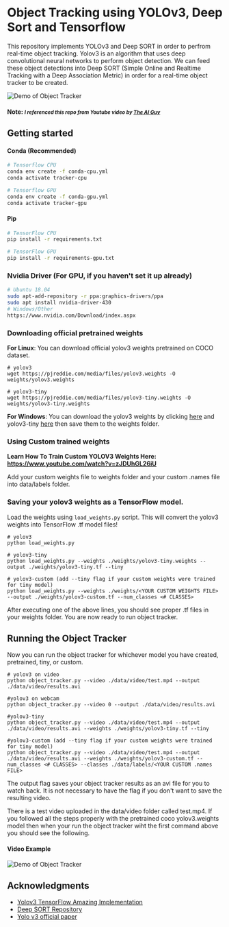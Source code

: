 # Object Tracking using YOLOv3, Deep Sort and Tensorflow
This repository implements YOLOv3 and Deep SORT in order to perfrom real-time object tracking. Yolov3 is an algorithm that uses deep convolutional neural networks to perform object detection. We can feed these object detections into Deep SORT (Simple Online and Realtime Tracking with a Deep Association Metric) in order for a real-time object tracker to be created.

![Demo of Object Tracker](data/video/traffic-result-gif.gif)
#### Note:  <i><small> I referenced this repo from Youtube video by [The AI Guy](https://www.youtube.com/watch?v=Cf1INvUsvkM&lc=z225j1ixysjxwhlvnacdp431jphj0oobdzwbosngo0dw03c010c.1585682883809851) </small></i>

## Getting started

#### Conda (Recommended)

```bash
# Tensorflow CPU
conda env create -f conda-cpu.yml
conda activate tracker-cpu

# Tensorflow GPU
conda env create -f conda-gpu.yml
conda activate tracker-gpu
```

#### Pip
```bash
# TensorFlow CPU
pip install -r requirements.txt

# TensorFlow GPU
pip install -r requirements-gpu.txt
```

### Nvidia Driver (For GPU, if you haven't set it up already)
```bash
# Ubuntu 18.04
sudo apt-add-repository -r ppa:graphics-drivers/ppa
sudo apt install nvidia-driver-430
# Windows/Other
https://www.nvidia.com/Download/index.aspx
```
### Downloading official pretrained weights
<strong>For Linux</strong>: 
You can download official yolov3 weights pretrained on COCO dataset.
```
# yolov3
wget https://pjreddie.com/media/files/yolov3.weights -O weights/yolov3.weights

# yolov3-tiny
wget https://pjreddie.com/media/files/yolov3-tiny.weights -O weights/yolov3-tiny.weights
```
<strong>For Windows</strong>:
You can download the yolov3 weights by clicking [here](https://pjreddie.com/media/files/yolov3.weights) and yolov3-tiny [here](https://pjreddie.com/media/files/yolov3-tiny.weights) then save them to the weights folder.

### Using Custom trained weights
<strong> Learn How To Train Custom YOLOV3 Weights Here: https://www.youtube.com/watch?v=zJDUhGL26iU </strong>

Add your custom weights file to weights folder and your custom .names file into data/labels folder.
  
### Saving your yolov3 weights as a TensorFlow model.
Load the weights using `load_weights.py` script. This will convert the yolov3 weights into TensorFlow .tf model files!

```
# yolov3
python load_weights.py

# yolov3-tiny
python load_weights.py --weights ./weights/yolov3-tiny.weights --output ./weights/yolov3-tiny.tf --tiny

# yolov3-custom (add --tiny flag if your custom weights were trained for tiny model)
python load_weights.py --weights ./weights/<YOUR CUSTOM WEIGHTS FILE> --output ./weights/yolov3-custom.tf --num_classes <# CLASSES>
```

After executing one of the above lines, you should see proper .tf files in your weights folder. You are now ready to run object tracker.

## Running the Object Tracker
Now you can run the object tracker for whichever model you have created, pretrained, tiny, or custom.
```
# yolov3 on video
python object_tracker.py --video ./data/video/test.mp4 --output ./data/video/results.avi

#yolov3 on webcam 
python object_tracker.py --video 0 --output ./data/video/results.avi

#yolov3-tiny 
python object_tracker.py --video ./data/video/test.mp4 --output ./data/video/results.avi --weights ./weights/yolov3-tiny.tf --tiny

#yolov3-custom (add --tiny flag if your custom weights were trained for tiny model)
python object_tracker.py --video ./data/video/test.mp4 --output ./data/video/results.avi --weights ./weights/yolov3-custom.tf --num_classes <# CLASSES> --classes ./data/labels/<YOUR CUSTOM .names FILE>
```
The output flag saves your object tracker results as an avi file for you to watch back. It is not necessary to have the flag if you don't want to save the resulting video.

There is a test video uploaded in the data/video folder called test.mp4. If you followed all the steps properly with the pretrained coco yolov3.weights model then when your run the object tracker wiht the first command above you should see the following.
#### Video Example
![Demo of Object Tracker](data/helpers/demo.gif)

## Acknowledgments
* [Yolov3 TensorFlow Amazing Implementation](https://github.com/zzh8829/yolov3-tf2)
* [Deep SORT Repository](https://github.com/nwojke/deep_sort)
* [Yolo v3 official paper](https://arxiv.org/abs/1804.02767)

